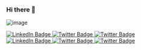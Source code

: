 ### Hi there :wave: 

![image](https://user-images.githubusercontent.com/53796824/206881453-828ccd7b-1558-4d3d-8a75-0c2830e4de70.png)

<div id="badges">
  <a href="https://www.linkedin.com/in/michaelbressler/">
    <img src="https://img.shields.io/badge/Linkedin-white?style=for-the-badge&logo=linkedin&logoColor=lightgrey" alt="LinkedIn Badge"/>
  </a>
  <a href="https://twitter.com/mibressler">
    <img src="https://img.shields.io/badge/Twitter-white?style=for-the-badge&logo=twitter&logoColor=lightgrey" alt="Twitter Badge"/>
  </a>
  <a href="https://twitter.com/mibressler">
    <img src="https://img.shields.io/badge/addendum.blog-white?style=for-the-badge&logo=medium&logoColor=lightgrey" alt="Twitter Badge"/>
  </a>
</div>

<div id="badges">
  <a href="https://www.linkedin.com/in/michaelbressler/">
    <img src="https://img.shields.io/badge/mibressler-white?style=flat-sqaure&logo=linkedin&logoColor=lightgrey" alt="LinkedIn Badge"/>
  </a>
  <a href="https://twitter.com/mibressler">
    <img src="https://img.shields.io/badge/mibressler-white?style=flat-sqaure&logo=twitter&logoColor=lightgrey" alt="Twitter Badge"/>
  </a>
  <a href="https://twitter.com/mibressler">
    <img src="https://img.shields.io/badge/addendum.blog-white?style=flat-sqaure&logo=medium&logoColor=lightgrey" alt="Twitter Badge"/>
  </a>
</div>


